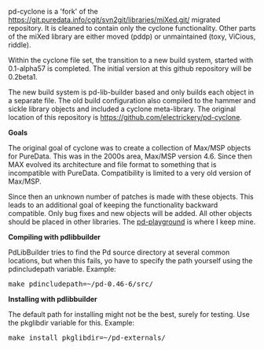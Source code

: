 pd-cyclone is a 'fork' of the 
https://git.puredata.info/cgit/svn2git/libraries/miXed.git/ migrated repository.
It is cleaned to contain only the cyclone functionality. Other parts of the
miXed library are either moved (pddp) or unmaintained (toxy, ViCious, riddle).

Within the cyclone file set, the transition to a new build system, 
started with 0.1-alpha57 is completed. The initial version at this github
repository will be 0.2beta1.

The new build system is pd-lib-builder based and only builds each object 
in a separate file. The old build configuration also compiled to the hammer 
and sickle library objects and included a cyclone meta-library. The original 
location of this repository is https://github.com/electrickery/pd-cyclone.

<strong>Goals</strong>

The original goal of cyclone was to create a collection of Max/MSP objects 
for PureData. This was in the 2000s area, Max/MSP version 4.6. Since then 
MAX evolved its architecture and file format to something that is 
incompatible with PureData. Compatibility is limited to a very old version 
of Max/MSP.

Since then an unknown number of patches is made with these objects. This 
leads to an additional goal of keeping the functionality backward compatible.
Only bug fixes and new objects will be added. All other objects should be 
placed in other libraries. The <a 
href="https://github.com/electrickery/pd-playground">pd-playground</a> is 
where I keep mine.

<strong>Compiling with pdlibbuilder</strong>

PdLibBuilder tries to find the Pd source directory at several common 
locations, but when this fails, yo have to specify the path yourself 
using the pdincludepath variable. Example:

<pre>make pdincludepath=~/pd-0.46-6/src/</pre>

<strong>Installing with pdlibbuilder</strong>

The default path for installing might not be the best, surely for 
testing. Use the pkglibdir variable for this. Example:

<pre>make install pkglibdir=~/pd-externals/</pre>
